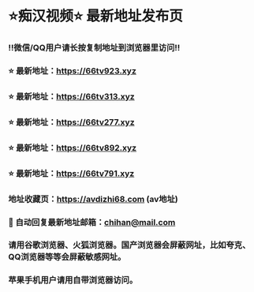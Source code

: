 # ⭐️痴汉视频⭐️ 最新地址发布页

### ‼️微信/QQ用户请长按复制地址到浏览器里访问‼️

### ⭐️ 最新地址：https://66tv923.xyz

### ⭐️ 最新地址：https://66tv313.xyz

### ⭐️ 最新地址：https://66tv277.xyz

### ⭐️ 最新地址：https://66tv892.xyz

### ⭐️ 最新地址：https://66tv791.xyz



### 地址收藏页：https://avdizhi68.com (av地址)
### 📧 自动回复最新地址邮箱：chihan@mail.com
### 请用谷歌浏览器、火狐浏览器。国产浏览器会屏蔽网址，比如夸克、QQ浏览器等等会屏蔽敏感网址。
### 苹果手机用户请用自带浏览器访问。
